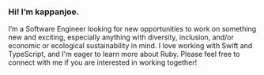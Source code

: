 ### Hi! I’m kappanjoe.

I’m a Software Engineer looking for new opportunities to work on something new and exciting, especially anything with diversity, inclusion, and/or economic or ecological sustainability in mind. I love working with Swift and TypeScript, and I'm eager to learn more about Ruby. Please feel free to connect with me if you are interested in working together!
